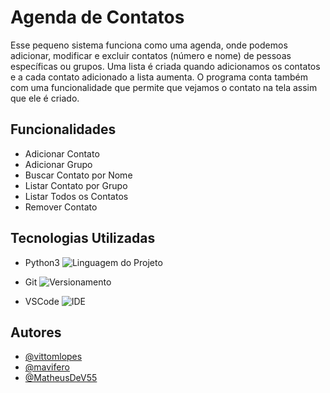 # Agenda de Contatos

Esse pequeno sistema funciona como uma agenda, onde podemos adicionar, modificar e excluir contatos (número e nome) de pessoas específicas ou grupos. Uma lista é criada quando adicionamos os contatos e a cada contato adicionado a lista aumenta. O programa conta também com uma funcionalidade que permite que vejamos o contato na tela assim que ele é criado.

## Funcionalidades

- Adicionar Contato
- Adicionar Grupo
- Buscar Contato por Nome
- Listar Contato por Grupo
- Listar Todos os Contatos
- Remover Contato

## Tecnologias Utilizadas

- Python3 ![Linguagem do Projeto](https://skillicons.dev/icons?i=python)

- Git ![Versionamento](https://skillicons.dev/icons?i=git)

- VSCode ![IDE](https://skillicons.dev/icons?i=vscode)

## Autores

- [@vittomlopes](https://www.github.com/vittomlopes)
- [@mavifero](https://github.com/mavifero)
- [@MatheusDeV55](https://www.github.com/MatheusDeV55)
